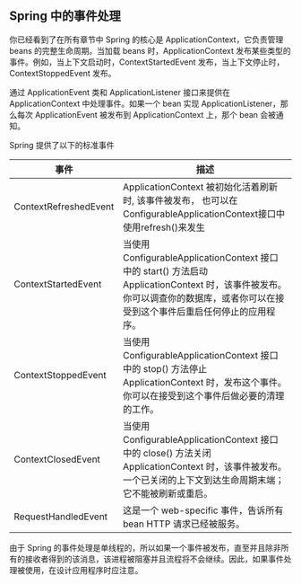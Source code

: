 ## Spring 中的事件处理

你已经看到了在所有章节中 Spring 的核心是 ApplicationContext，它负责管理 beans 的完整生命周期。当加载 beans 时，ApplicationContext 发布某些类型的事件。例如，当上下文启动时，ContextStartedEvent 发布，当上下文停止时，ContextStoppedEvent 发布。

通过 ApplicationEvent 类和 ApplicationListener 接口来提供在 ApplicationContext 中处理事件。如果一个 bean 实现 ApplicationListener，那么每次 ApplicationEvent 被发布到 ApplicationContext 上，那个 bean 会被通知。

Spring 提供了以下的标准事件



|事件 | 描述 |  
|---| ---|  
| ContextRefreshedEvent |ApplicationContext 被初始化活着刷新时, 该事件被发布， 也可以在ConfigurableApplicationContext接口中使用refresh()来发生|
| ContextStartedEvent|   当使用 ConfigurableApplicationContext 接口中的 start() 方法启动 ApplicationContext 时，该事件被发布。你可以调查你的数据库，或者你可以在接受到这个事件后重启任何停止的应用程序。|
| ContextStoppedEvent | 当使用 ConfigurableApplicationContext 接口中的 stop() 方法停止 ApplicationContext 时，发布这个事件。你可以在接受到这个事件后做必要的清理的工作。|
| ContextClosedEvent  | 当使用 ConfigurableApplicationContext 接口中的 close() 方法关闭 ApplicationContext 时，该事件被发布。一个已关闭的上下文到达生命周期末端；它不能被刷新或重启。|
| RequestHandledEvent |  这是一个 web-specific 事件，告诉所有 bean HTTP 请求已经被服务。|


由于 Spring 的事件处理是单线程的，所以如果一个事件被发布，直至并且除非所有的接收者得到的该消息，该进程被阻塞并且流程将不会继续。因此，如果事件处理被使用，在设计应用程序时应注意。